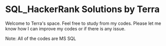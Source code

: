 # SQL_HackerRank Solutions by Terra

Welcome to Terra's space. Feel free to study from my codes. Please let me know how I can improve my codes or if there is any issue.

Note: All of the codes are MS SQL
